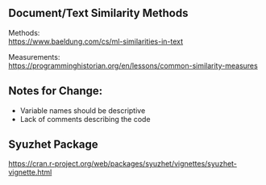 ## Document/Text Similarity Methods


Methods:  
https://www.baeldung.com/cs/ml-similarities-in-text

Measurements:  
https://programminghistorian.org/en/lessons/common-similarity-measures


## Notes for Change:

- Variable names should be descriptive
- Lack of comments describing the code


## Syuzhet Package 
https://cran.r-project.org/web/packages/syuzhet/vignettes/syuzhet-vignette.html

